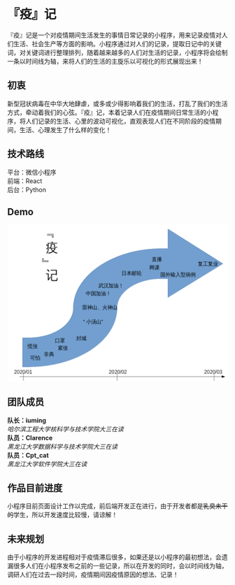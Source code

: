 # 『疫』记
『疫』记是一个对疫情期间生活发生的事情日常记录的小程序，用来记录疫情对人们生活、社会生产等方面的影响。小程序通过对人们的记录，提取日记中的关键词，对关键词进行整理排列，随着越来越多的人们对生活的记录，小程序将会绘制一条以时间线为轴，来将人们的生活的主旋乐以可视化的形式展现出来！
## 初衷
新型冠状病毒在中华大地肆虐，或多或少得影响着我们的生活，打乱了我们的生活方式，牵动着我们的心弦。『疫』记，本着记录人们在疫情期间日常生活的小程序，将人们记录的生活、心里的波动可视化，直观表现人们在不同阶段的疫情期间，生活、心理发生了什么样的变化！
## 技术路线
平台：微信小程序        
前端：React      
后台：Python    
## Demo
![image](https://github.com/iuming/Hackathon/blob/master/ChallengeProject/21%E7%BB%84%E3%80%8E%E7%96%AB%E3%80%8F%E8%AE%B0/images/%E3%80%8E%E7%96%AB%E3%80%8F%E8%AE%B0.png)
## 团队成员
**队长：iuming**             
*哈尔滨工程大学核科学与技术学院大三在读*             
**队员：Clarence**              
*黑龙江大学数据科学与技术学院大三在读*               
**队员：Cpt_cat**             
*黑龙江大学软件学院大三在读*             
## 作品目前进度  
小程序目前页面设计工作以完成，前后端开发正在进行，由于开发者都是~~乳臭未干的~~学生，所以开发速度比较慢，请谅解！
## 未来规划
由于小程序的开发进程相对于疫情滞后很多，如果还是以小程序的最初想法，会遗漏很多人们在小程序发布之前的一些记录，所以在开发的同时，会以时间线为轴，调研人们在过去一段时间，疫情期间因疫情原因的想法、记录！
